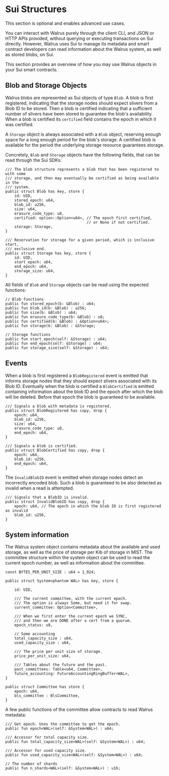 
# Sui Structures

This section is optional and enables advanced use cases.

You can interact with Walrus purely
through the client CLI, and JSON or HTTP APIs provided, without querying or executing transactions
on Sui directly. However, Walrus uses Sui to manage its metadata and smart contract developers can
read information about the Walrus system, as well as stored blobs, on Sui.

This section provides an overview of how you may use Walrus objects in your Sui smart contracts.

## Blob and Storage Objects

Walrus blobs are represented as Sui objects of type `Blob`. A blob is first registered, indicating
that the storage nodes should expect slivers from a Blob ID to be stored. Then a blob is certified
indicating that a sufficient number of slivers have been stored to guarantee the blob's
availability. When a blob is certified its `certified` field contains the epoch in which it was
certified.

A `Storage` object is always associated with a `Blob` object, reserving enough space for
a long enough period for the blob's storage. A certified blob is available for the period the
underlying storage resource guarantees storage.

Concretely, `Blob` and `Storage` objects have the following fields, that can be read through the
Sui SDKs:

```move
/// The blob structure represents a blob that has been registered to with some
/// storage, and then may eventually be certified as being available in the
/// system.
public struct Blob has key, store {
    id: UID,
    stored_epoch: u64,
    blob_id: u256,
    size: u64,
    erasure_code_type: u8,
    certified: option::Option<u64>, // The epoch first certified,
                                    // or None if not certified.
    storage: Storage,
}

/// Reservation for storage for a given period, which is inclusive start,
/// exclusive end.
public struct Storage has key, store {
    id: UID,
    start_epoch: u64,
    end_epoch: u64,
    storage_size: u64,
}
```

All fields of `Blob` and `Storage` objects can be read using the expected functions:

```move
// Blob functions
public fun stored_epoch(b: &Blob) : u64;
public fun blob_id(b: &Blob) : u256;
public fun size(b: &Blob) : u64;
public fun erasure_code_type(b: &Blob) : u8;
public fun certified(b: &Blob) : &Option<u64>;
public fun storage(b: &Blob) : &Storage;

// Storage functions
public fun start_epoch(self: &Storage) : u64;
public fun end_epoch(self: &Storage) : u64;
public fun storage_size(self: &Storage) : u64;
```

## Events

When a blob is first registered a `BlobRegistered` event is emitted that informs storage nodes
that they should expect slivers associated with its Blob ID. Eventually when the blob is
certified a `BlobCertified` is emitted containing information about the blob ID and the epoch
after which the blob will be deleted. Before that epoch the blob is guaranteed to be available.

```move
/// Signals a blob with metadata is registered.
public struct BlobRegistered has copy, drop {
    epoch: u64,
    blob_id: u256,
    size: u64,
    erasure_code_type: u8,
    end_epoch: u64,
}

/// Signals a blob is certified.
public struct BlobCertified has copy, drop {
    epoch: u64,
    blob_id: u256,
    end_epoch: u64,
}
```

The `InvalidBlobID` event is emitted when storage nodes detect an incorrectly encoded blob.
Such a blob is guaranteed to be also detected as invalid when a read is attempted.

```move
/// Signals that a BlobID is invalid.
public struct InvalidBlobID has copy, drop {
    epoch: u64, // The epoch in which the blob ID is first registered as invalid
    blob_id: u256,
}
```

## System information

The Walrus system object contains metadata about the available and used storage, as well as the
price of storage per Kib of storage in MIST. The committee
structure within the system object can be used to read the current epoch number, as well as
information about the committee.

```move
const BYTES_PER_UNIT_SIZE : u64 = 1_024;

public struct System<phantom WAL> has key, store {

    id: UID,

    /// The current committee, with the current epoch.
    /// The option is always Some, but need it for swap.
    current_committee: Option<Committee>,

    /// When we first enter the current epoch we SYNC,
    /// and then we are DONE after a cert from a quorum.
    epoch_status: u8,

    // Some accounting
    total_capacity_size : u64,
    used_capacity_size : u64,

    /// The price per unit size of storage.
    price_per_unit_size: u64,

    /// Tables about the future and the past.
    past_committees: Table<u64, Committee>,
    future_accounting: FutureAccountingRingBuffer<WAL>,
}

public struct Committee has store {
    epoch: u64,
    bls_committee : BlsCommittee,
}
```

A few public functions of the committee allow contracts to read Walrus metadata:

```move
/// Get epoch. Uses the committee to get the epoch.
public fun epoch<WAL>(self: &System<WAL>) : u64;

/// Accessor for total capacity size.
public fun total_capacity_size<WAL>(self: &System<WAL>) : u64;

/// Accessor for used capacity size.
public fun used_capacity_size<WAL>(self: &System<WAL>) : u64;

// The number of shards
public fun n_shards<WAL>(self: &System<WAL>) : u16;
```
